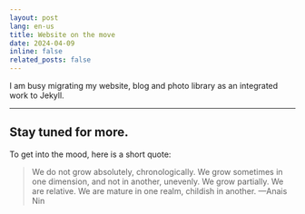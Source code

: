 ```yaml
---
layout: post
lang: en-us
title: Website on the move
date: 2024-04-09
inline: false
related_posts: false
---
```


I am busy migrating my website, blog and photo library as an integrated work to Jekyll.

---

## Stay tuned for more.

To get into the mood, here is a short quote:

> We do not grow absolutely, chronologically. We grow sometimes in one dimension, and not in another, unevenly. We grow partially. We are relative. We are mature in one realm, childish in another.
> —Anais Nin
